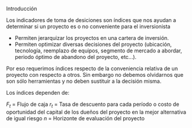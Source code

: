 Introducción

Los indicadores de toma de desiciones son índices que nos ayudan a determinar si un proyecto es o no conveniente para el inversionista
* Permiten jerarquizar los proyectos en una cartera de inversión.
* Permiten optimizar diversas decisiones del proyecto (ubicación, tecnología, reemplazo de equipos, segmento de mercado a abordar, periodo óptimo de abandono del proyecto, etc...).

Por eso requerimos índices respecto de la conveniencia relativa de un proyecto con respecto a otros. Sin embargo no debemos olvidarnos que son sólo herramientas y no deben sustituir a la decisión misma.

Los índices dependen de:

$F_t$ = Flujo de caja
$r_t$ = Tasa de descuento para cada período o costo de oportunidad del capital de los dueños del proyecto en la mejor alternativa de igual riesgo
$n$ = Horizonte de evaluación del proyecto